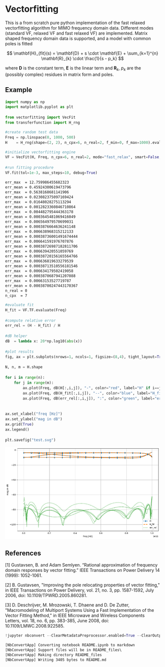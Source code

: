 # Vectorfitting

This is a from scratch pure python implementation of the fast relaxed vectorfitting algorithm for MIMO frequency domain data. Different modes (standard VF, relaxed VF and fast relaxed VF) are implemented. Matrix shaped frequency domain data is supported, and a model with common poles is fitted

$$ \mathbf{H}_{fit}(s) = \mathbf{D} + s \cdot \mathbf{E} + \sum_{k=1}^{n} \mathbf{R}_{k} \cdot \frac{1}{s - p_k} $$

where $\mathbf{D}$ is the constant term, $\mathbf{E}$ is the linear term and $\mathbf{R}_{k}$, $p_k$ are the (possibly complex) residues in matrix form and poles. 

## Example


```python
import numpy as np
import matplotlib.pyplot as plt

from vectorfitting import VecFit
from transferfunction import H_rng
```


```python
#create random test data
Freq = np.linspace(0, 1000, 500)
H    = H_rng(shape=(2, 2), n_cpx=6, n_real=2, f_min=0, f_max=1000).evaluate(Freq)

```


```python
#initialize vectorfitting engine
VF = VecFit(H, Freq, n_cpx=6, n_real=2, mode="fast_relax", smart=False, autoreduce=False, fit_Const=True, fit_Diff=True)

#run fitting procedure
VF.fit(tol=1e-3, max_steps=10, debug=True)
```

    err_max  = 12.759986455682323
    err_mean = 0.45924300619473796
    err_max  = 0.5638168681141906
    err_mean = 0.023082375097169424
    err_max  = 0.01648028275113294
    err_mean = 0.0012823360846710864
    err_max  = 0.004482795444363178
    err_mean = 0.0003645481069416049
    err_max  = 0.006564979570699031
    err_mean = 0.0003876664636241148
    err_max  = 0.006638968315212133
    err_mean = 0.00038736001491674444
    err_max  = 0.006641591976707876
    err_mean = 0.00038726987182811706
    err_max  = 0.006639420551059769
    err_mean = 0.00038720156165564766
    err_max  = 0.006636819633279539
    err_mean = 0.00038713510556181546
    err_max  = 0.006634179502419058
    err_mean = 0.0003870687941207088
    err_max  = 0.00663153527719787
    err_mean = 0.00038700247443170367
    n_real = 0
    n_cpx  = 7
    


```python
#evaluate fit
H_fit = VF.TF.evaluate(Freq)

#compute relative error
err_rel = (H - H_fit) / H

#dB helper
dB  = lambda x: 20*np.log10(abs(x))

#plot results
fig, ax = plt.subplots(nrows=1, ncols=1, figsize=(8,4), tight_layout=True, dpi=120)

N, n, m = H.shape

for i in range(n):
    for j in range(m):
        ax.plot(Freq, dB(H[:,i,j]), "-", color="red", label="H" if i==j==0 else None)
        ax.plot(Freq, dB(H_fit[:,i,j]), "--", color="blue", label="H_fit" if i==j==0 else None)
        ax.plot(Freq, dB(err_rel[:,i,j]), ":", color="green", label="err_rel" if i==j==0 else None)
        

ax.set_xlabel("freq [Hz]")
ax.set_ylabel("mag in dB")
ax.grid(True)
ax.legend()

plt.savefig("test.svg")
```


    
![png](README_files/README_5_0.png)
    


## References

[1] Gustavsen, B. and Adam Semlyen. “Rational approximation of frequency domain responses by vector fitting.” IEEE Transactions on Power Delivery 14 (1999): 1052-1061.

[2] B. Gustavsen, "Improving the pole relocating properties of vector fitting," in IEEE Transactions on Power Delivery, vol. 21, no. 3, pp. 1587-1592, July 2006, doi: 10.1109/TPWRD.2005.860281.

[3] D. Deschrijver, M. Mrozowski, T. Dhaene and D. De Zutter, "Macromodeling of Multiport Systems Using a Fast Implementation of the Vector Fitting Method," in IEEE Microwave and Wireless Components Letters, vol. 18, no. 6, pp. 383-385, June 2008, doi: 10.1109/LMWC.2008.922585.


```python
!jupyter nbconvert --ClearMetadataPreprocessor.enabled=True --ClearOutput.enabled=True --to markdown README.ipynb
```

    [NbConvertApp] Converting notebook README.ipynb to markdown
    [NbConvertApp] Support files will be in README_files\
    [NbConvertApp] Making directory README_files
    [NbConvertApp] Writing 3405 bytes to README.md
    
